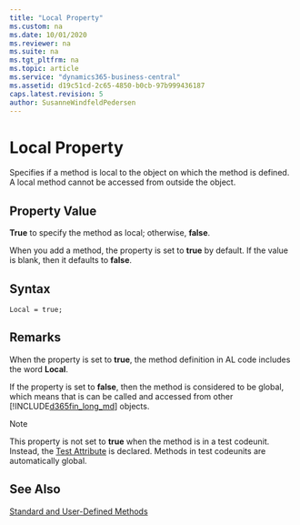 ```yaml
---
title: "Local Property"
ms.custom: na
ms.date: 10/01/2020
ms.reviewer: na
ms.suite: na
ms.tgt_pltfrm: na
ms.topic: article
ms.service: "dynamics365-business-central"
ms.assetid: d19c51cd-2c65-4850-b0cb-97b999436187
caps.latest.revision: 5
author: SusanneWindfeldPedersen
---
```


# Local Property

Specifies if a method is local to the object on which the method is defined. A local method cannot be accessed from outside the object.  
  
## Property Value  

**True** to specify the method as local; otherwise, **false**.  
  
When you add a method, the property is set to **true** by default. If the value is blank, then it defaults to **false**.  

## Syntax

```AL
Local = true;
```

## Remarks  

When the property is set to **true**, the method definition in AL code includes the word **Local**.  
  
If the property is set to **false**, then the method is considered to be global, which means that is can be called and accessed from other [!INCLUDE[d365fin_long_md](../includes/d365fin_long_md.md)] objects.  
  
> [!NOTE]  
> This property is not set to **true** when the method is in a test codeunit. Instead, the [Test Attribute](../methods/devenv-test-attribute.md) is declared. Methods in test codeunits are automatically global. <!-- //NAV For more information, see [How to: Create Test Codeunits and Test Methods](../methods/devenv-how-to-create-test-codeunits-and-test-methods.md).  -->
  
## See Also

[Standard and User-Defined Methods](../methods/devenv-standard-and-user-defined-methods.md)